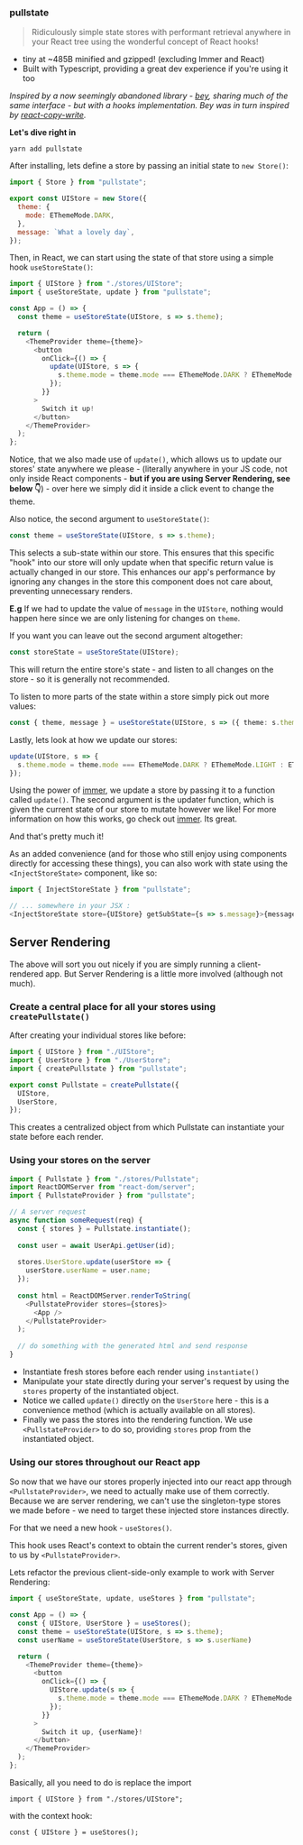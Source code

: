 ### pullstate

> Ridiculously simple state stores with performant retrieval anywhere
in your React tree using the wonderful concept of React hooks!

* tiny at ~485B minified and gzipped! (excluding Immer and React)
* Built with Typescript, providing a great dev experience if you're using it too

_Inspired by a now seemingly abandoned library - [bey](https://github.com/jamiebuilds/bey), sharing
much of the same interface - but with a hooks implementation. Bey was in turn inspired by
[react-copy-write](https://github.com/aweary/react-copy-write)._

**Let's dive right in**

```
yarn add pullstate
```

After installing, lets define a store by passing an initial state to `new Store()`:

```javascript
import { Store } from "pullstate";

export const UIStore = new Store({
  theme: {
    mode: EThemeMode.DARK,
  },
  message: `What a lovely day`,
});
```

Then, in React, we can start using the state of that store using a simple hook `useStoreState()`:

```typescript jsx
import { UIStore } from "./stores/UIStore";
import { useStoreState, update } from "pullstate";

const App = () => {
  const theme = useStoreState(UIStore, s => s.theme);

  return (
    <ThemeProvider theme={theme}>
      <button
        onClick={() => {
          update(UIStore, s => {
            s.theme.mode = theme.mode === EThemeMode.DARK ? EThemeMode.LIGHT : EThemeMode.DARK;
          });
        }}
      >
        Switch it up!
      </button>
    </ThemeProvider>
  );
};
```

Notice, that we also made use of `update()`, which allows us to update our stores' state anywhere
we please - (literally anywhere in your JS code, not only inside React components - __but if you are using Server Rendering, see below 👇__) - over here we simply did it inside a click event to change the theme.

Also notice, the second argument to `useStoreState()`:

```typescript jsx
const theme = useStoreState(UIStore, s => s.theme);
```

This selects a sub-state within our store. This ensures that this specific "hook" into
our store will only update when that specific return value is actually
changed in our store. This enhances our app's performance by ignoring any changes in the store
this component does not care about, preventing unnecessary renders.

**E.g** If we had to update the value of `message` in the `UIStore`, nothing would happen here since we are only listening
for changes on `theme`.

If you want you can leave out the second argument altogether:
```typescript
const storeState = useStoreState(UIStore);
```

This will return the entire store's state - and listen to all changes on the store - so it is generally not recommended.

To listen to more parts of the state within a store simply pick out more values:

```typescript jsx
const { theme, message } = useStoreState(UIStore, s => ({ theme: s.theme, message: s.message }));
```

Lastly, lets look at how we update our stores:

```typescript jsx
update(UIStore, s => {
  s.theme.mode = theme.mode === EThemeMode.DARK ? EThemeMode.LIGHT : EThemeMode.DARK;
});
```

Using the power of [immer](https://github.com/mweststrate/immer), we update a store by passing
it to a function called `update()`. The second argument is the updater function, which is given
the current state of our store to mutate however we like! For more information on how this works,
go check out [immer](https://github.com/mweststrate/immer). Its great.

And that's pretty much it!

As an added convenience (and for those who still enjoy using components directly for accessing these things),
you can also work with state using the `<InjectStoreState>` component, like so:

```typescript jsx
import { InjectStoreState } from "pullstate";

// ... somewhere in your JSX :
<InjectStoreState store={UIStore} getSubState={s => s.message}>{message => <h2>{message}</h2>}</InjectStoreState>
```

## Server Rendering

The above will sort you out nicely if you are simply running a client-rendered app. But Server Rendering is a little more involved (although not much).

### Create a central place for all your stores using `createPullstate()`

After creating your individual stores like before:

```typescript jsx
import { UIStore } from "./UIStore";
import { UserStore } from "./UserStore";
import { createPullstate } from "pullstate";

export const Pullstate = createPullstate({
  UIStore,
  UserStore,
});
```

This creates a centralized object from which Pullstate can instantiate your state before each render.

### Using your stores on the server

```typescript jsx
import { Pullstate } from "./stores/Pullstate";
import ReactDOMServer from "react-dom/server";
import { PullstateProvider } from "pullstate";

// A server request
async function someRequest(req) {
  const { stores } = Pullstate.instantiate();
  
  const user = await UserApi.getUser(id);
  
  stores.UserStore.update(userStore => {
    userStore.userName = user.name;
  });
  
  const html = ReactDOMServer.renderToString(
    <PullstateProvider stores={stores}>
      <App />
    </PullstateProvider>
  );
  
  // do something with the generated html and send response
}
```

* Instantiate fresh stores before each render using `instantiate()`
* Manipulate your state directly during your server's request by using the `stores` property of the instantiated object.
* Notice we called `update()` directly on the `UserStore` here - this is a convenience method (which is actually available on
all stores).
* Finally we pass the stores into the rendering function. We use `<PullstateProvider>` to do so, providing `stores` prop from the instantiated object.

### Using our stores throughout our React app

So now that we have our stores properly injected into our react app through `<PullstateProvider>`, we need to actually
make use of them correctly. Because we are server rendering, we can't use the singleton-type stores we made
before - we need to target these injected store instances directly.

For that we need a new hook - `useStores()`.

This hook uses React's context to obtain the current render's stores, given to us by `<PullstateProvider>`.

Lets refactor the previous client-side-only example to work with Server Rendering:

```typescript jsx
import { useStoreState, update, useStores } from "pullstate";

const App = () => {
  const { UIStore, UserStore } = useStores();
  const theme = useStoreState(UIStore, s => s.theme);
  const userName = useStoreState(UserStore, s => s.userName)

  return (
    <ThemeProvider theme={theme}>
      <button
        onClick={() => {
          UIStore.update(s => {
            s.theme.mode = theme.mode === EThemeMode.DARK ? EThemeMode.LIGHT : EThemeMode.DARK;
          });
        }}
      >
        Switch it up, {userName}!
      </button>
    </ThemeProvider>
  );
};
```

Basically, all you need to do is replace the import

```
import { UIStore } from "./stores/UIStore";
```

with the context hook:

```
const { UIStore } = useStores();
```
